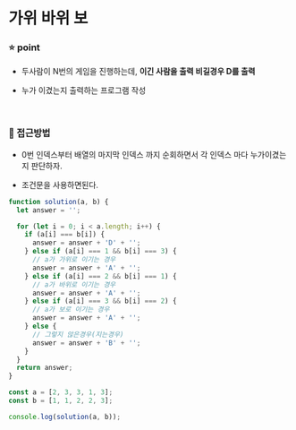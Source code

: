 # 가위 바위 보

### :star: point

- 두사람이 N번의 게임을 진행하는데, **이긴 사람을 출력 비길경우 D를 출력**

- 누가 이겼는지 출력하는 프로그램 작성

</br>

### :wrench: 접근방법

- 0번 인덱스부터 배열의 마지막 인덱스 까지 순회하면서 각 인덱스 마다 누가이겼는지 판단하자.

- 조건문을 사용하면된다.

```js
function solution(a, b) {
  let answer = '';

  for (let i = 0; i < a.length; i++) {
    if (a[i] === b[i]) {
      answer = answer + 'D' + '';
    } else if (a[i] === 1 && b[i] === 3) {
      // a가 가위로 이기는 경우
      answer = answer + 'A' + '';
    } else if (a[i] === 2 && b[i] === 1) {
      // a가 바위로 이기는 경우
      answer = answer + 'A' + '';
    } else if (a[i] === 3 && b[i] === 2) {
      // a가 보로 이기는 경우
      answer = answer + 'A' + '';
    } else {
      // 그렇지 않은경우(지는경우)
      answer = answer + 'B' + '';
    }
  }
  return answer;
}

const a = [2, 3, 3, 1, 3];
const b = [1, 1, 2, 2, 3];

console.log(solution(a, b));
```
